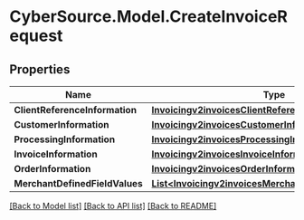 # CyberSource.Model.CreateInvoiceRequest
## Properties

Name | Type | Description | Notes
------------ | ------------- | ------------- | -------------
**ClientReferenceInformation** | [**Invoicingv2invoicesClientReferenceInformation**](Invoicingv2invoicesClientReferenceInformation.md) |  | [optional] 
**CustomerInformation** | [**Invoicingv2invoicesCustomerInformation**](Invoicingv2invoicesCustomerInformation.md) |  | [optional] 
**ProcessingInformation** | [**Invoicingv2invoicesProcessingInformation**](Invoicingv2invoicesProcessingInformation.md) |  | [optional] 
**InvoiceInformation** | [**Invoicingv2invoicesInvoiceInformation**](Invoicingv2invoicesInvoiceInformation.md) |  | 
**OrderInformation** | [**Invoicingv2invoicesOrderInformation**](Invoicingv2invoicesOrderInformation.md) |  | 
**MerchantDefinedFieldValues** | [**List&lt;Invoicingv2invoicesMerchantDefinedFieldValues&gt;**](Invoicingv2invoicesMerchantDefinedFieldValues.md) |  | [optional] 

[[Back to Model list]](../README.md#documentation-for-models) [[Back to API list]](../README.md#documentation-for-api-endpoints) [[Back to README]](../README.md)

